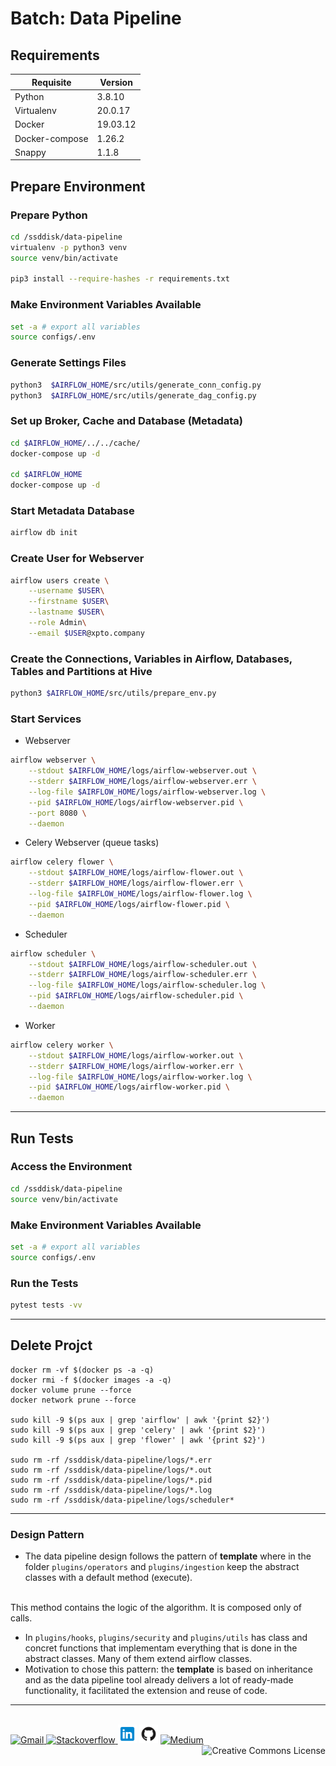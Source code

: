 # Batch: Data Pipeline

## Requirements
| Requisite      | Version  |
| -------------- | -------- |
| Python         | 3.8.10   |
| Virtualenv     | 20.0.17  |
| Docker         | 19.03.12 |
| Docker-compose | 1.26.2   |
| Snappy         | 1.1.8    |

## **Prepare Environment**
### Prepare Python
```bash
cd /ssddisk/data-pipeline
virtualenv -p python3 venv
source venv/bin/activate

pip3 install --require-hashes -r requirements.txt
```

### Make Environment Variables Available
```bash
set -a # export all variables
source configs/.env
```

### Generate Settings Files
```bash
python3  $AIRFLOW_HOME/src/utils/generate_conn_config.py
python3  $AIRFLOW_HOME/src/utils/generate_dag_config.py
```

### Set up Broker, Cache and Database (Metadata)
```bash
cd $AIRFLOW_HOME/../../cache/
docker-compose up -d

cd $AIRFLOW_HOME
docker-compose up -d
```

### Start Metadata Database
```bash
airflow db init
```

### Create User for Webserver
```bash
airflow users create \
    --username $USER\
    --firstname $USER\
    --lastname $USER\
    --role Admin\
    --email $USER@xpto.company
```

### Create the Connections, Variables in Airflow, Databases, Tables and Partitions at Hive
```bash
python3 $AIRFLOW_HOME/src/utils/prepare_env.py
```

### Start Services
- Webserver
```bash
airflow webserver \
    --stdout $AIRFLOW_HOME/logs/airflow-webserver.out \
    --stderr $AIRFLOW_HOME/logs/airflow-webserver.err \
    --log-file $AIRFLOW_HOME/logs/airflow-webserver.log \
    --pid $AIRFLOW_HOME/logs/airflow-webserver.pid \
    --port 8080 \
    --daemon
```

- Celery Webserver (queue tasks)
```bash
airflow celery flower \
    --stdout $AIRFLOW_HOME/logs/airflow-flower.out \
    --stderr $AIRFLOW_HOME/logs/airflow-flower.err \
    --log-file $AIRFLOW_HOME/logs/airflow-flower.log \
    --pid $AIRFLOW_HOME/logs/airflow-flower.pid \
    --daemon
```

- Scheduler
```bash
airflow scheduler \
    --stdout $AIRFLOW_HOME/logs/airflow-scheduler.out \
    --stderr $AIRFLOW_HOME/logs/airflow-scheduler.err \
    --log-file $AIRFLOW_HOME/logs/airflow-scheduler.log \
    --pid $AIRFLOW_HOME/logs/airflow-scheduler.pid \
    --daemon
```

- Worker
```bash
airflow celery worker \
    --stdout $AIRFLOW_HOME/logs/airflow-worker.out \
    --stderr $AIRFLOW_HOME/logs/airflow-worker.err \
    --log-file $AIRFLOW_HOME/logs/airflow-worker.log \
    --pid $AIRFLOW_HOME/logs/airflow-worker.pid \
    --daemon
```

---

## Run Tests

### Access the Environment
```bash
cd /ssddisk/data-pipeline
source venv/bin/activate
```

### Make Environment Variables Available
```bash
set -a # export all variables
source configs/.env
```

### Run the Tests
```bash
pytest tests -vv
```

---

## Delete Projct
```
docker rm -vf $(docker ps -a -q)
docker rmi -f $(docker images -a -q)
docker volume prune --force
docker network prune --force

sudo kill -9 $(ps aux | grep 'airflow' | awk '{print $2}')
sudo kill -9 $(ps aux | grep 'celery' | awk '{print $2}')
sudo kill -9 $(ps aux | grep 'flower' | awk '{print $2}')

sudo rm -rf /ssddisk/data-pipeline/logs/*.err
sudo rm -rf /ssddisk/data-pipeline/logs/*.out
sudo rm -rf /ssddisk/data-pipeline/logs/*.pid
sudo rm -rf /ssddisk/data-pipeline/logs/*.log
sudo rm -rf /ssddisk/data-pipeline/logs/scheduler*
```

---

### Design Pattern
- The data pipeline design follows the pattern of **template** where in the folder `plugins/operators` and `plugins/ingestion` keep the abstract classes with a default method (execute).
<br/>
This method contains the logic of the algorithm. It is composed only of calls.

- In `plugins/hooks`, `plugins/security` and `plugins/utils` has class and concret functions that implementam everything that is done in the abstract classes. Many of them extend airflow classes.
- Motivation to chose this pattern: the **template** is based on inheritance and as the data pipeline tool already delivers a lot of ready-made functionality, it facilitated the extension and reuse of code.

---

<p  align="left">
<br/>
<a href="mailto:brunocampos01@gmail.com" target="_blank"><img src="https://github.com/brunocampos01/devops/blob/master/images/email.png" alt="Gmail" width="30">
</a>
<a href="https://stackoverflow.com/users/8329698/bruno-campos" target="_blank"><img src="https://github.com/brunocampos01/devops/blob/master/images/stackoverflow.png" alt="Stackoverflow" width="30">
</a>
<a href="https://www.linkedin.com/in/brunocampos01" target="_blank"><img src="https://github.com/brunocampos01/devops/blob/master/images/linkedin.png" alt="LinkedIn" width="30"></a>
<a href="https://github.com/brunocampos01" target="_blank"><img src="https://github.com/brunocampos01/devops/blob/master/images/github.png" alt="GitHub" width="30"></a>
<a href="https://medium.com/@brunocampos01" target="_blank"><img src="https://github.com/brunocampos01/devops/blob/master/images/medium.png" alt="Medium" width="30">
</a>
<a rel="license" href="http://creativecommons.org/licenses/by-sa/4.0/"><img alt="Creative Commons License" style="border-width:0" src="https://i.creativecommons.org/l/by-sa/4.0/88x31.png",  align="right" /></a><br/>
</p>
